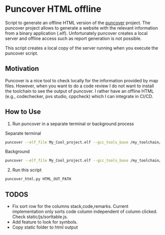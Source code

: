 # Puncover HTML offline

Script to generate an offline HTML version of the [puncover](https://github.com/HBehrens/puncover) project. 
The puncover project allows to generate a website with the relevant information from a binary application (.elf). 
Unfortunately puncover creates a local server and offline access such as report generation is not possible. 

This script creates a local copy of the server running when you execute the puncover script.

## Motivation

Puncover is a nice tool to check locally for the information provided by map files. However, when you want to do a code review I do not want
to install the toolchain to see the output of puncover. I rather have an offline  HTML (e.g., codechecker, pvs studio, cppcheck) which I can
integrate in CI/CD.

## How to Use

1. Run puncover in a separate terminal or background process

Separate terminal

```bash
puncover --elf_file My_Cool_project.elf --gcc_tools_base /my_toolchain/bin/arm-none-eabi-
```

Background 

```bash
puncover --elf_file My_Cool_project.elf --gcc_tools_base /my_toolchain/bin/arm-none-eabi- &
```

2. Run this script

```bash
puncover_html.py HTML_OUT_PATH
```

## TODOS

- Fix sort row for the columns stack,code,remarks. Current implementation only sorts code column independent of column clicked. Check static/js/sorttable.js. 
- Add feature to look for symbols.
- Copy static folder to html output


